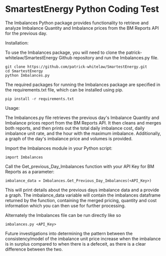 # SmartestEnergy Python Coding Test
The Imbalances Python package provides functionality to retrieve and analyze Imbalance Quantity and Imbalance prices from the BM Reports API for the previous day.

Installation:

To use the Imbalances package, you will need to clone the patrick-whitelaw/SmartestEnergy Github repository and run the Imbalances.py file.

	git clone https://github.com/patrick-whitelaw/SmartestEnergy.git
	cd SmartestEnergy
	python Imbalances.py

The required packages for running the Imbalances package are specified in the requirements.txt file, which can be installed using pip.

	pip install -r requirements.txt

Usage:

The Imbalances.py file retrieves the previous day's Imbalance Quantity and Imbalance prices report from the BM Reports API.
It then cleans and merges both reports, and then prints out the total daily imbalance cost, 
daily imbalance unit rate, and the hour with the maximum imbalance. 
Additionally, a graph of the day's imbalance price and volumes is provided.

Import the Imbalances module in your Python script:

	import Imbalances

Call the Get_previous_Day_Imbalances function with your API Key for BM Reports as a parameter:

	imbalance_data = Imbalances.Get_Previous_Day_Imbalances(<API_Key>)

This will print details about the previous days imbalance data and a provide a graph.
The imbalance_data variable will contain the imbalances dataframe returned by the function,
containing the merged pricing, quantity and cost information which you can then use for further processing.

Alternately the Imbalances file can be run directly like so

	imbalances.py <API_Key>

Future investigations into determining the pattern between the consistency/model of the imbalance unit price increase when the imbalance is in surplus compared to when there is a defeceit, 
as there is a clear difference between the two.
